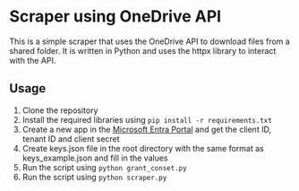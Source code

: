 # Scraper using OneDrive API

This is a simple scraper that uses the OneDrive API to download files from a shared folder. It is written in Python and uses the httpx library to interact with the API.

## Usage
1. Clone the repository
2. Install the required libraries using `pip install -r requirements.txt`
3. Create a new app in the [Microsoft Entra Portal](https://entra.microsoft.com) and get the client ID, tenant ID and client secret
4. Create keys.json file in the root directory with the same format as keys_example.json and fill in the values
5. Run the script using `python grant_conset.py`
6. Run the script using `python scraper.py`